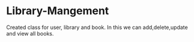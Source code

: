 # Library-Mangement
Created class for user, library and book. In this we can add,delete,update and view all books.
